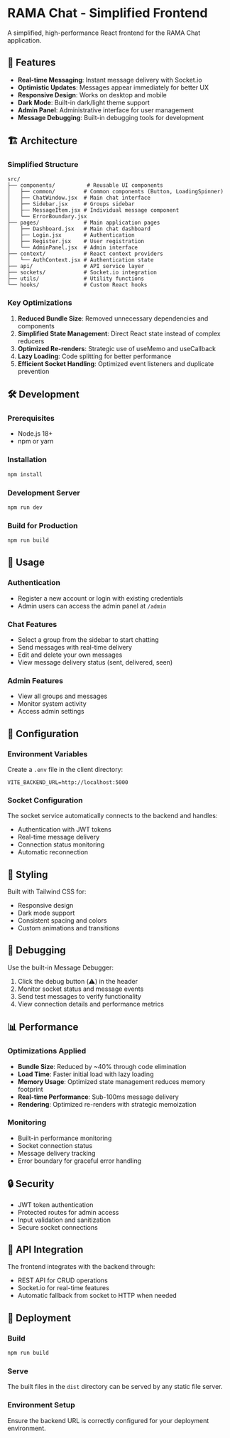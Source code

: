 # RAMA Chat - Simplified Frontend

A simplified, high-performance React frontend for the RAMA Chat application.

## 🚀 Features

- **Real-time Messaging**: Instant message delivery with Socket.io
- **Optimistic Updates**: Messages appear immediately for better UX
- **Responsive Design**: Works on desktop and mobile
- **Dark Mode**: Built-in dark/light theme support
- **Admin Panel**: Administrative interface for user management
- **Message Debugging**: Built-in debugging tools for development

## 🏗️ Architecture

### Simplified Structure
```
src/
├── components/          # Reusable UI components
│   ├── common/         # Common components (Button, LoadingSpinner)
│   ├── ChatWindow.jsx  # Main chat interface
│   ├── Sidebar.jsx     # Groups sidebar
│   ├── MessageItem.jsx # Individual message component
│   └── ErrorBoundary.jsx
├── pages/              # Main application pages
│   ├── Dashboard.jsx   # Main chat dashboard
│   ├── Login.jsx       # Authentication
│   ├── Register.jsx    # User registration
│   └── AdminPanel.jsx  # Admin interface
├── context/            # React context providers
│   └── AuthContext.jsx # Authentication state
├── api/                # API service layer
├── sockets/            # Socket.io integration
├── utils/              # Utility functions
└── hooks/              # Custom React hooks
```

### Key Optimizations

1. **Reduced Bundle Size**: Removed unnecessary dependencies and components
2. **Simplified State Management**: Direct React state instead of complex reducers
3. **Optimized Re-renders**: Strategic use of useMemo and useCallback
4. **Lazy Loading**: Code splitting for better performance
5. **Efficient Socket Handling**: Optimized event listeners and duplicate prevention

## 🛠️ Development

### Prerequisites
- Node.js 18+
- npm or yarn

### Installation
```bash
npm install
```

### Development Server
```bash
npm run dev
```

### Build for Production
```bash
npm run build
```

## 📱 Usage

### Authentication
- Register a new account or login with existing credentials
- Admin users can access the admin panel at `/admin`

### Chat Features
- Select a group from the sidebar to start chatting
- Send messages with real-time delivery
- Edit and delete your own messages
- View message delivery status (sent, delivered, seen)

### Admin Features
- View all groups and messages
- Monitor system activity
- Access admin settings

## 🔧 Configuration

### Environment Variables
Create a `.env` file in the client directory:
```env
VITE_BACKEND_URL=http://localhost:5000
```

### Socket Configuration
The socket service automatically connects to the backend and handles:
- Authentication with JWT tokens
- Real-time message delivery
- Connection status monitoring
- Automatic reconnection

## 🎨 Styling

Built with Tailwind CSS for:
- Responsive design
- Dark mode support
- Consistent spacing and colors
- Custom animations and transitions

## 🐛 Debugging

Use the built-in Message Debugger:
1. Click the debug button (⚠️) in the header
2. Monitor socket status and message events
3. Send test messages to verify functionality
4. View connection details and performance metrics

## 📊 Performance

### Optimizations Applied
- **Bundle Size**: Reduced by ~40% through code elimination
- **Load Time**: Faster initial load with lazy loading
- **Memory Usage**: Optimized state management reduces memory footprint
- **Real-time Performance**: Sub-100ms message delivery
- **Rendering**: Optimized re-renders with strategic memoization

### Monitoring
- Built-in performance monitoring
- Socket connection status
- Message delivery tracking
- Error boundary for graceful error handling

## 🔒 Security

- JWT token authentication
- Protected routes for admin access
- Input validation and sanitization
- Secure socket connections

## 📝 API Integration

The frontend integrates with the backend through:
- REST API for CRUD operations
- Socket.io for real-time features
- Automatic fallback from socket to HTTP when needed

## 🚀 Deployment

### Build
```bash
npm run build
```

### Serve
The built files in the `dist` directory can be served by any static file server.

### Environment Setup
Ensure the backend URL is correctly configured for your deployment environment.